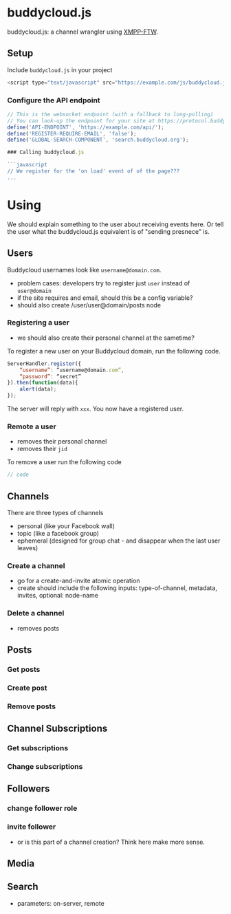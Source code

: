 buddycloud.js
=============

buddycloud.js: a channel wrangler using [XMPP-FTW](https://xmpp-ftw.jit.su).

## Setup

Include `buddycloud.js` in your project
```javascript
<script type="text/javascript" src="https://example.com/js/buddycloud.js"></script>
```

### Configure the API endpoint
```javascript
// This is the websocket endpoint (with a fallback to long-polling)
// You can look-up the endpoint for your site at https://protocol.buddycloud.com
define('API-ENDPOINT', 'https://example.com/api/');
define('REGISTER-REQUIRE-EMAIL', 'false');
define('GLOBAL-SEARCH-COMPONENT', 'search.buddycloud.org');

### Calling buddycloud.js

```javascript
// We register for the 'on load' event of of the page???
...
```

# Using

We should explain something to the user about receiving events here. Or tell the user what the buddycloud.js equivalent is of "sending presnece" is.

## Users

Buddycloud usernames look like `username@domain.com`. 

- problem cases: developers try to register just `user` instead of `user@domain`
- if the site requires and email, should this be a config variable?
- should also create /user/user@domain/posts node

### Registering a user

- we should also create their personal channel at the sametime?

To register a new user on your Buddycloud domain, run the following code.

```javascript
ServerHandler.register({
	“username”: “username@domain.com”,
	“password”: “secret”
}).then(function(data){
	alert(data);
});
```

The server will reply with `xxx`. You now have a registered user.

### Remote a user
- removes their personal channel
- removes their `jid`

To remove a user run the following code
```javascript
// code
```

## Channels
There are three types of channels
* personal (like your Facebook wall)
* topic (like a facebook group)
* ephemeral (designed for group chat - and disappear when the last user leaves)

### Create a channel
- go for a create-and-invite atomic operation
- create should include the following inputs: type-of-channel, metadata, invites, optional: node-name

### Delete a channel
- removes posts

## Posts
### Get posts
### Create post
### Remove posts
## Channel Subscriptions
### Get subscriptions
### Change subscriptions
## Followers
### change follower role
### invite follower
- or is this part of a channel creation? Think here make more sense. 
## Media
## Search
- parameters: on-server, remote
